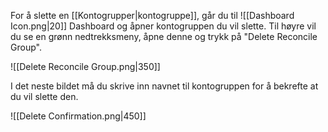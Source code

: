 For å slette en [[Kontogrupper|kontogruppe]], går du til ![[Dashboard Icon.png|20]] Dashboard og åpner kontogruppen du vil slette. Til høyre vil du se en grønn nedtrekksmeny, åpne denne og trykk på "Delete Reconcile Group".

![[Delete Reconcile Group.png|350]]

I det neste bildet må du skrive inn navnet til kontogruppen for å bekrefte at du vil slette den.

![[Delete Confirmation.png|450]]